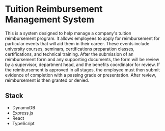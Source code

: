 # Tuition Reimbursement Management System
This is a system designed to help manage a company's tuition reimbursement program.
It allows employees to apply for reimbursement for particular events that will aid 
them in their career.  These events include university courses, seminars, certifications
preparation classes, certifications, and technical training.  After the submission 
of an reimbursement form and any supporting documents, the form will be review by a 
supervisor, department head, and the benefits coordinator for review.  If  the 
reimbursement is approved in all stages, the employee must then submit evidence
of completion with a passing grade or presentation.  After review, reimbursement
is then granted or denied.

## Stack
* DynamoDB
* Express.js
* React
* TypeScript


